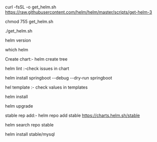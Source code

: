 curl -fsSL -o get_helm.sh https://raw.githubusercontent.com/helm/helm/master/scripts/get-helm-3

chmod 755 get_helm.sh

./get_helm.sh

helm version

which helm

Create chart:-
helm create <chart>
tree <chart>

helm lint <chart> :-check issues in chart

helm install springboot --debug --dry-run springboot

hel template <chart> :- check values in templates

helm install <appname> <chart>

helm upgrade <appname> <chart>

stable rep add:-
helm repo add stable https://charts.helm.sh/stable

helm search repo stable

helm install stable/mysql